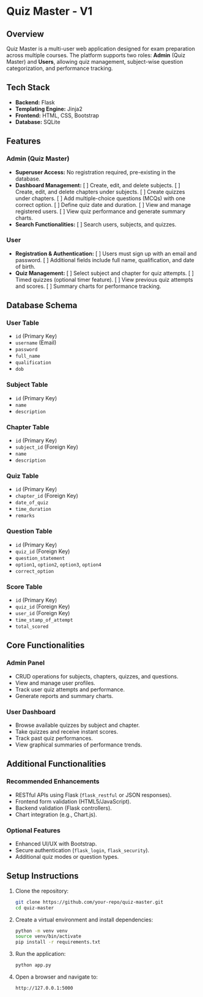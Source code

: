# Quiz Master - V1

## Overview
Quiz Master is a multi-user web application designed for exam preparation across multiple courses. The platform supports two roles: **Admin** (Quiz Master) and **Users**, allowing quiz management, subject-wise question categorization, and performance tracking.

## Tech Stack
- **Backend:** Flask
- **Templating Engine:** Jinja2
- **Frontend:** HTML, CSS, Bootstrap
- **Database:** SQLite

## Features
### Admin (Quiz Master)
- **Superuser Access:** No registration required, pre-existing in the database.
- **Dashboard Management:**
  [ ] Create, edit, and delete subjects.
  [ ] Create, edit, and delete chapters under subjects.
  [ ] Create quizzes under chapters.
  [ ] Add multiple-choice questions (MCQs) with one correct option.
  [ ] Define quiz date and duration.
  [ ] View and manage registered users.
  [ ] View quiz performance and generate summary charts.
- **Search Functionalities:**
  [ ] Search users, subjects, and quizzes.

### User
- **Registration & Authentication:**
  [ ] Users must sign up with an email and password.
  [ ] Additional fields include full name, qualification, and date of birth.
- **Quiz Management:**
  [ ] Select subject and chapter for quiz attempts.
  [ ] Timed quizzes (optional timer feature).
  [ ] View previous quiz attempts and scores.
  [ ] Summary charts for performance tracking.

## Database Schema
### User Table
- `id` (Primary Key)
- `username` (Email)
- `password`
- `full_name`
- `qualification`
- `dob`

### Subject Table
- `id` (Primary Key)
- `name`
- `description`

### Chapter Table
- `id` (Primary Key)
- `subject_id` (Foreign Key)
- `name`
- `description`

### Quiz Table
- `id` (Primary Key)
- `chapter_id` (Foreign Key)
- `date_of_quiz`
- `time_duration`
- `remarks`

### Question Table
- `id` (Primary Key)
- `quiz_id` (Foreign Key)
- `question_statement`
- `option1`, `option2`, `option3`, `option4`
- `correct_option`

### Score Table
- `id` (Primary Key)
- `quiz_id` (Foreign Key)
- `user_id` (Foreign Key)
- `time_stamp_of_attempt`
- `total_scored`

## Core Functionalities
### Admin Panel
- CRUD operations for subjects, chapters, quizzes, and questions.
- View and manage user profiles.
- Track user quiz attempts and performance.
- Generate reports and summary charts.

### User Dashboard
- Browse available quizzes by subject and chapter.
- Take quizzes and receive instant scores.
- Track past quiz performances.
- View graphical summaries of performance trends.

## Additional Functionalities
### Recommended Enhancements
- RESTful APIs using Flask (`flask_restful` or JSON responses).
- Frontend form validation (HTML5/JavaScript).
- Backend validation (Flask controllers).
- Chart integration (e.g., Chart.js).

### Optional Features
- Enhanced UI/UX with Bootstrap.
- Secure authentication (`flask_login`, `flask_security`).
- Additional quiz modes or question types.

## Setup Instructions
1. Clone the repository:
   ```bash
   git clone https://github.com/your-repo/quiz-master.git
   cd quiz-master
   ```
2. Create a virtual environment and install dependencies:
   ```bash
   python -m venv venv
   source venv/bin/activate
   pip install -r requirements.txt
   ```
3. Run the application:
   ```bash
   python app.py
   ```
4. Open a browser and navigate to:
   ```
   http://127.0.0.1:5000
   ```


